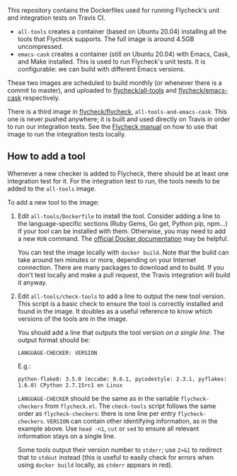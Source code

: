 This repository contains the Dockerfiles used for running Flycheck's unit and
integration tests on Travis CI.

- `all-tools` creates a container (based on Ubuntu 20.04) installing all the
  tools that Flycheck supports.  The full image is around 4.5GB uncompressed.
- `emacs-cask` creates a container (still on Ubuntu 20.04) with Emacs, Cask, and
  Make installed.  This is used to run Flycheck's unit tests.  It is
  configurable: we can build with different Emacs versions.

These two images are scheduled to build monthly (or whenever there is a commit
to master), and uploaded to [flycheck/all-tools][hub:all-tools] and
[flycheck/emacs-cask][hub:emacs-cask] respectively.

There is a third image in [flycheck/flycheck][],
`all-tools-and-emacs-cask`. This one is never pushed anywhere; it is built and
used directly on Travis in order to run our integration tests.  See the
[Flycheck manual][manual:run-integ] on how to use that image to run the
integration tests locally.

## How to add a tool

Whenever a new checker is added to Flycheck, there should be at least one
integration test for it.  For the integration test to run, the tools needs to be
added to the `all-tools` image.

To add a new tool to the image:

1. Edit `all-tools/Dockerfile` to install the tool.  Consider adding a line to
   the language-specific sections (Ruby Gems, Go get, Python pip, npm...) if
   your tool can be installed with them.  Otherwise, you may need to add a new
   `RUN` command.  The [official Docker documentation][docker-man] may be
   helpful.

   You can test the image locally with `docker build`.  Note that the build can
   take around ten minutes or more, depending on your Internet connection.
   There are many packages to download and to build.  If you don't test locally
   and make a pull request, the Travis integration will build it anyway.

2. Edit `all-tools/check-tools` to add a line to output the new tool version.
   This script is a basic check to ensure the tool is correctly installed and
   found in the image.  It doubles as a useful reference to know which versions
   of the tools are in the image.

   You should add a line that outputs the tool version *on a single line*.  The
   output format should be:

   ```
   LANGUAGE-CHECKER: VERSION
   ```

   E.g.:

   ```
   python-flake8: 3.5.0 (mccabe: 0.6.1, pycodestyle: 2.3.1, pyflakes: 1.6.0) CPython 2.7.15rc1 on Linux
   ```

   `LANGUAGE-CHECKER` should be the same as in the variable `flycheck-checkers`
   from `flycheck.el`.  The `check-tools` script follows the same order as
   `flycheck-checkers`: there is one line per entry `flycheck-checkers`.
   `VERSION` can contain other identifying information, as in the example above.
   Use `head -n1`, `cut` or `sed` to ensure all relevant information stays on a
   single line.

   Some tools output their version number to `stderr`; use `2>&1` to redirect
   that to `stdout` instead (this is useful to easily check for errors when
   using `docker build` locally, as `stderr` appears in red).

[hub:all-tools]: https://hub.docker.com/r/flycheck/all-tools/
[hub:emacs-cask]: https://hub.docker.com/r/flycheck/emacs-cask/
[flycheck/flycheck]: https://www.github.com/flycheck/flycheck
[docker-man]: https://docs.docker.com/engine/reference/builder/#run
[manual:run-integ]: http://www.flycheck.org/en/latest/contributor/contributing.html#running-all-the-integration-tests
